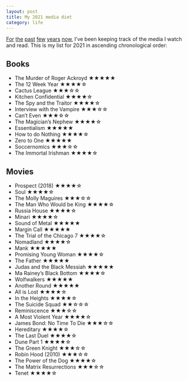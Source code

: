 ```yaml
---
layout: post
title: My 2021 media diet
category: life
---
```

[For](/blog/2016/01/media-diet-2015/) [the](/blog/2017/01/media-diet-2016) [past](/blog/2018/01/my-2017-media-diet) [few](/blog/2019/01/my-2018-media-diet/) [years](/blog/2020/01/my-2019-media-diet/) [now](/blog/2021/01/my-2020-media-diet/), I’ve been keeping track of the media I watch and read. This is my list for 2021 in ascending chronological order:

## Books
* The Murder of Roger Ackroyd ★★★★★
* The 12 Week Year ★★★★☆
* Cactus League ★★★☆☆
* Kitchen Confidential ★★★★☆
* The Spy and the Traitor ★★★★☆
* Interview with the Vampire ★★★☆☆
* Can’t Even ★★★☆☆
* The Magician’s Nephew ★★★★☆
* Essentialism ★★★★★
* How to do Nothing ★★★★☆
* Zero to One ★★★★★
* Soccernomics ★★★☆☆
* The Immortal Irishman ★★★★☆

## Movies
* Prospect (2018) ★★★★☆
* Soul ★★★★☆
* The Molly Maguires ★★★☆☆
* The Man Who Would be King ★★★★☆
* Russia House ★★★★☆
* Minari ★★★★☆
* Sound of Metal ★★★★★
* Margin Call ★★★★★
* The Trial of the Chicago 7 ★★★★☆
* Nomadland ★★★★☆
* Mank ★★★★★
* Promising Young Woman ★★★★☆
* The Father ★★★★★
* Judas and the Black Messiah ★★★★★
* Ma Rainey’s Black Bottom ★★★★☆
* Wolfwalkers ★★★★★
* Another Round ★★★★★
* All is Lost ★★★★☆
* In the Heights ★★★★☆
* The Suicide Squad ★★☆☆☆
* Reminiscence ★★★☆☆
* A Most Violent Year ★★★★☆
* James Bond: No Time To Die ★★★☆☆
* Hereditary ★★★★☆
* The Last Duel ★★★★☆
* Dune Part 1 ★★★★☆
* The Green Knight ★★★☆☆
* Robin Hood (2010) ★★★☆☆
* The Power of the Dog ★★★★☆
* The Matrix Resurrections ★★★☆☆
* Tenet ★★★★☆